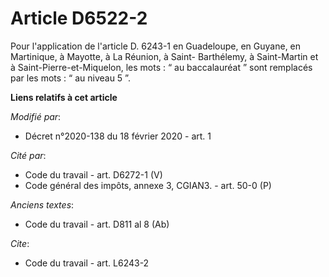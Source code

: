 # Article D6522-2

Pour l'application de l'article D. 6243-1 en Guadeloupe, en Guyane, en Martinique, à Mayotte, à La Réunion, à Saint-
Barthélemy, à Saint-Martin et à Saint-Pierre-et-Miquelon, les mots : “ au baccalauréat ” sont remplacés par les mots : “ au
niveau 5 ”.

**Liens relatifs à cet article**

_Modifié par_:

  - Décret n°2020-138 du 18 février 2020 - art. 1

_Cité par_:

  - Code du travail - art. D6272-1 (V)
  - Code général des impôts, annexe 3, CGIAN3. - art. 50-0 (P)

_Anciens textes_:

  - Code du travail - art. D811 al 8 (Ab)

_Cite_:

  - Code du travail - art. L6243-2
